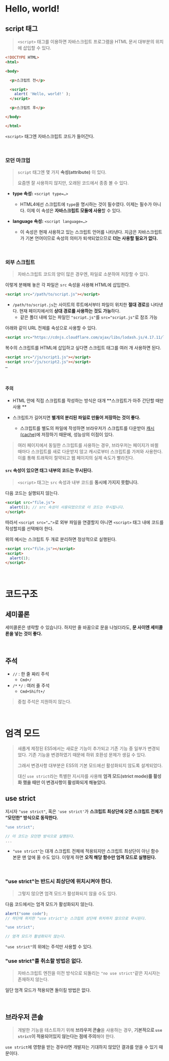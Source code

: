 # Hello, world!

## script 태그

> `<script>` 태그를 이용하면 자바스크립트 프로그램을 HTML 문서 대부분의 위치에 삽입할 수 있다.

```html
<!DOCTYPE HTML>
<html>

<body>

  <p>스크립트 전</p>

  <script>
    alert( 'Hello, world!' );
  </script>

  <p>스크립트 후</p>

</body>

</html>
```

`<script>` 태그엔 자바스크립트 코드가 들어간다.

<br>

### 모던 마크업

> `script` 태그엔 몇 가지 **속성(attribute)** 이 있다.
>
> 요즘엔 잘 사용하지 않지만, 오래된 코드에서 종종 볼 수 있다.

- **type 속성:** `<script type=…>`
  - HTML4에선 스크립트에 `type`을 명시하는 것이 필수였다. 이제는 필수가 아니다. 이제 이 속성은 **자바스크립트 모듈에 사용**할 수 있다.

- **language 속성:** `<script language=…>`
  - 이 속성은 현재 사용하고 있는 스크립트 언어를 나타낸다. 지금은 자바스크립트가 기본 언어이므로 속성의 의미가 퇴색되었으므로 **더는 사용할 필요가 없다.**

<br>

### 외부 스크립트

> 자바스크립트 코드의 양이 많은 경우엔, 파일로 소분하여 저장할 수 있다.

이렇게 분해해 놓은 각 파일은 `src` 속성을 사용해 HTML에 삽입한다.

```html
<script src="/path/to/script.js"></script>
```

- `/path/to/script.js`는 사이트의 루트에서부터 파일이 위치한 **절대 경로**를 나타낸다. 현재 페이지에서의 **상대 경로를 사용하는 것도 가능**하다. 
  - 같은 폴더 내에 있는 파일인 `"script.js"`를 `src="script.js"`로 참조 가능

아래와 같이 URL 전체를 속성으로 사용할 수 있다.

```html
<script src="https://cdnjs.cloudflare.com/ajax/libs/lodash.js/4.17.11/lodash.js"></script>
```

복수의 스크립트를 HTML에 삽입하고 싶다면 스크립트 태그를 여러 개 사용하면 된다.

```html
<script src="/js/script1.js"></script>
<script src="/js/script2.js"></script>
…
```

<br>

#### 주의

- HTML 안에 직접 스크립트를 작성하는 방식은 대개 **스크립트가 아주 간단할 때만 사용 **

- 스크립트가 길어지면 **별개의 분리된 파일로 만들어 저장하는 것이 좋다.**
  - 스크립트를 별도의 파일에 작성하면 브라우저가 스크립트를 다운받아 [캐시(cache)](https://en.wikipedia.org/wiki/Web_cache)에 저장하기 때문에, 성능상의 이점이 있다.

> 여러 페이지에서 동일한 스크립트를 사용하는 경우, 브라우저는 페이지가 바뀔 때마다 스크립트를 새로 다운받지 않고 캐시로부터 스크립트를 가져와 사용한다. 이를 통해 트래픽이 절약되고 웹 페이지의 실제 속도가 빨라진다.



#### `src` 속성이 있으면 태그 내부의 코드는 무시된다.

> `<script>` 태그는 `src` 속성과 내부 코드를 **동시에 가지지 못합니다.**

다음 코드는 실행되지 않는다.

```html
<script src="file.js">
  alert(1); // src 속성이 사용되었으므로 이 코드는 무시됩니다.
</script>
```

따라서 `<script src="…">`로 외부 파일을 연결할지 아니면 `<script>` 태그 내에 코드를 작성할지를 선택해야 한다.

위의 예시는 스크립트 두 개로 분리하면 정상적으로 실행된다.

```html
<script src="file.js"></script>
<script>
  alert(1);
</script>
```

<br>

# 코드구조

## 세미콜론

세미콜론은 생략할 수 있습니다. 하지만 줄 바꿈으로 문을 나눴더라도, **문 사이엔 세미콜론을 넣는 것이 좋다.**

<br>

## 주석

- `//` : 한 줄 짜리 주석
  - `Cmd+/`
- `/*` `*/` : 여러 줄 주석
  - `Cmd+Shift+/ `

> 중첩 주석은 지원하지 않는다.

<br>

# 엄격 모드

> 새롭게 제정된 ES5에서는 새로운 기능이 추가되고 기존 기능 중 일부가 변경되었다. 기존 기능을 변경하였기 때문에 하위 호환성 문제가 생길 수 있다. 
>
> 그래서 변경사항 대부분은 ES5의 기본 모드에선 활성화되지 않도록 설계되었다. 
>
> 대신 `use strict`라는 특별한 지시자를 사용해 **엄격 모드(strict mode)를 활성화 했을 때만 이 변경사항이 활성화되게 해놓았다.**

## use strict

지시자 `"use strict"`, 혹은 `'use strict'`가 **스크립트 최상단에 오면 스크립트 전체가 “모던한” 방식으로 동작한다.**

```javascript
"use strict";

// 이 코드는 모던한 방식으로 실행된다.
...
```

- `"use strict"`는 대개 스크립트 전체에 적용되지만 스크립트 최상단이 아닌 함수 본문 맨 앞에 올 수도 있다. 이렇게 하면 **오직 해당 함수만 엄격 모드로 실행된다.** 

<br>

### "use strict"는 반드시 최상단에 위치시켜야 한다.

>  그렇지 않으면 엄격 모드가 활성화되지 않을 수도 있다.

다음 코드에서는 엄격 모드가 활성화되지 않는다.

```javascript
alert("some code");
// 하단에 위치한 "use strict"는 스크립트 상단에 위치하지 않으므로 무시된다.

"use strict";

// 엄격 모드가 활성화되지 않는다.
```

`"use strict"`의 위에는 주석만 사용할 수 있다.

### "use strict"를 취소할 방법은 없다.

> 자바스크립트 엔진을 이전 방식으로 되돌리는 `"no use strict"`같은 지시자는 존재하지 않는다.

일단 엄격 모드가 적용되면 돌이킬 방법은 없다.

<br>

## 브라우저 콘솔

>  개발한 기능을 테스트하기 위해 **브라우저 콘솔**을 사용하는 경우, **기본적으로 `use strict`이 적용되어있지 않는다는 점에 주의**해야 한다.

`use strict`에 영향을 받는 경우라면 개발자는 기대하지 않았던 결과를 얻을 수 있기 때문이다.